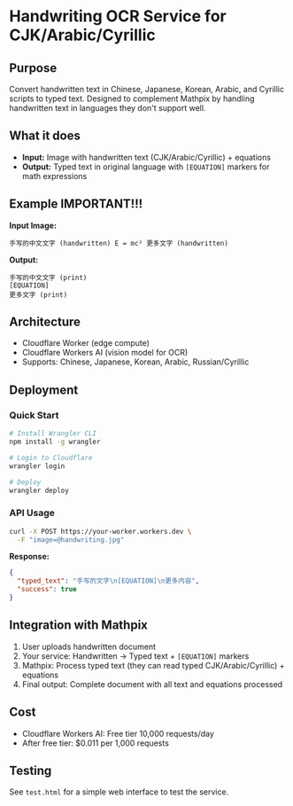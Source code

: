 # Handwriting OCR Service for CJK/Arabic/Cyrillic

## Purpose
Convert handwritten text in Chinese, Japanese, Korean, Arabic, and Cyrillic scripts to typed text.
Designed to complement Mathpix by handling handwritten text in languages they don't support well.

## What it does
- **Input:** Image with handwritten text (CJK/Arabic/Cyrillic) + equations
- **Output:** Typed text in original language with `[EQUATION]` markers for math expressions

## Example IMPORTANT!!!

**Input Image:**
```
手写的中文文字 (handwritten) E = mc² 更多文字 (handwritten)

```

**Output:**
```
手写的中文文字 (print)
[EQUATION]
更多文字 (print)
```

## Architecture
- Cloudflare Worker (edge compute)
- Cloudflare Workers AI (vision model for OCR)
- Supports: Chinese, Japanese, Korean, Arabic, Russian/Cyrillic

## Deployment

### Quick Start
```bash
# Install Wrangler CLI
npm install -g wrangler

# Login to Cloudflare
wrangler login

# Deploy
wrangler deploy
```

### API Usage
```bash
curl -X POST https://your-worker.workers.dev \
  -F "image=@handwriting.jpg"
```

**Response:**
```json
{
  "typed_text": "手写的文字\n[EQUATION]\n更多内容",
  "success": true
}
```

## Integration with Mathpix

1. User uploads handwritten document
2. Your service: Handwritten → Typed text + `[EQUATION]` markers
3. Mathpix: Process typed text (they can read typed CJK/Arabic/Cyrillic) + equations
4. Final output: Complete document with all text and equations processed

## Cost
- Cloudflare Workers AI: Free tier 10,000 requests/day
- After free tier: $0.011 per 1,000 requests

## Testing
See `test.html` for a simple web interface to test the service.
